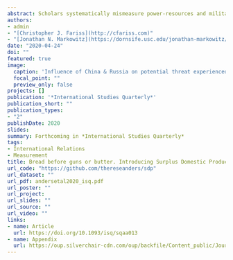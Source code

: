 ```yaml
---
abstract: Scholars systematically mismeasure power-resources and military burdens by using GDP (Gross Domestic Product) as a proxy for the income states can devote to arming. The core problem is that GDP confounds two conceptually distinct forms of income into one additive indicator. Subsistence income represents resources needed to provide the "bread" necessary to cover the basic subsistence needs of the population. Surplus income represents the remaining resources that could be allocated to "guns" or "butter." Our new measure of SDP (Surplus Domestic Product) corrects for this measurement error by decomposing subsistence income and surplus income from total GDP. Validation exercises demonstrate that SDP outperforms GDP at measuring the distribution of power-resources. Though theoretically, we expect states' decisions to arm is influenced by the distribution of power, empirical models using GDP find mixed support for this expectation. Strikingly, using SDP reveals strong support for this proposition.
authors:
- admin
- "[Christopher J. Fariss](http://cfariss.com)"
- "[Jonathan N. Markowitz](https://dornsife.usc.edu/jonathan-markowitz/)"
date: "2020-04-24"
doi: ""
featured: true
image:
  caption: 'Influence of China & Russia on potential threat experienced by the United States'
  focal_point: ""
  preview_only: false
projects: []
publication: '*International Studies Quarterly*'
publication_short: ""
publication_types:
- "2"
publishDate: 2020
slides: 
summary: Forthcoming in *International Studies Quarterly*
tags:
- International Relations
- Measurement
title: Bread before guns or butter. Introducing Surplus Domestic Product (SDP)
url_code: "https://github.com/thereseanders/sdp"
url_dataset: ""
url_pdf: andersetal2020_isq.pdf
url_poster: ""
url_project: 
url_slides: ""
url_source: ""
url_video: ""
links:
- name: Article
  url: https://doi.org/10.1093/isq/sqaa013
- name: Appendix
  url: https://oup.silverchair-cdn.com/oup/backfile/Content_public/Journal/isq/PAP/10.1093_isq_sqaa013/1/sqaa013_appendix.pdf?Expires=1591030366&Signature=jJ1p5PVJC88USD2pkCKMD9SSr9VSdipVbJZy2CmRH9DDbNpdABSXvyv4RSKUhOiQePXeSQ85hG5DaxPjx4KtbryZ4SreTiO0CL7Hy7ExHx1RRbYXeMAVjwxgEVFDIJzQikWp13Y1C1Hu94R36O2~-wpdNG2TB8j6OHMIYlHjSdn8mdPzftXWLAL5V6vc3fdlxBm~sA~ImbvaBrpiuviJZvoTQ3TUJM1zZUzy8eBD51ytKKunCdbm67rEaiSOmhXFOcy8muDDR18mgCWUqprFbmR1B0H6PJuUhrbt-NZ6-0NkVtozZzwgepYE0X7ODOYhMP~5akh-VkddYxVvS6iFhA__&Key-Pair-Id=APKAIE5G5CRDK6RD3PGA
---
```

